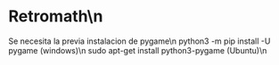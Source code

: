 # Retromath\n
Se necesita la previa instalacion de pygame\n
python3 -m pip install -U pygame (windows)\n
sudo apt-get install python3-pygame (Ubuntu)\n
